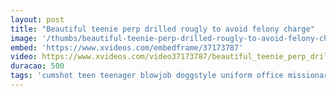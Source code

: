 ```yaml
---
layout: post
title: "Beautiful teenie perp drilled rougly to avoid felony charge"
image: '/thumbs/beautiful-teenie-perp-drilled-rougly-to-avoid-felony-charge.jpg'
embed: 'https://www.xvideos.com/embedframe/37173787'
video: https://www.xvideos.com/video37173787/beautiful_teenie_perp_drilled_rougly_to_avoid_felony_charge
duracao: 500
tags: 'cumshot teen teenager blowjob doggstyle uniform office missionary big-tits rever-cowgirl 18yo big-dick story hardcore-teen teenshoplifters nadya-nakakova'
---
```

